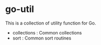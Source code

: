 go-util
========

This is a collection of utility function for Go.

- collections : Common collections
- sort : Common sort routines
